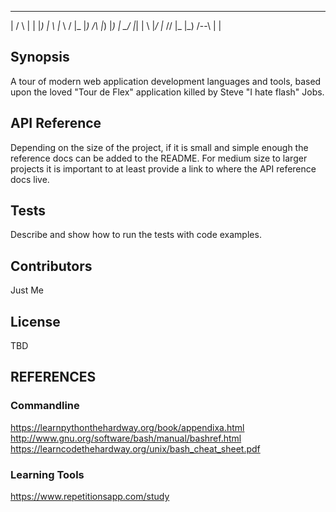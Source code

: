  ___ _       _     _   _           _  _          _   _  
  | / \ | | |_)   | \ |_   \    / |_ |_)    /\  |_) |_) 
  | \_/ |_| | \   |_/ |_    \/\/  |_ |_)   /--\ |   |   
                                                        

## Synopsis
A tour of modern web application development languages and tools, based upon the loved "Tour de Flex" application killed by Steve "I hate flash" Jobs.

## API Reference

Depending on the size of the project, if it is small and simple enough the reference docs can be added to the README. For medium size to larger projects it is important to at least provide a link to where the API reference docs live.

## Tests

Describe and show how to run the tests with code examples.

## Contributors

Just Me

## License

TBD

## REFERENCES

### Commandline
https://learnpythonthehardway.org/book/appendixa.html
http://www.gnu.org/software/bash/manual/bashref.html
https://learncodethehardway.org/unix/bash_cheat_sheet.pdf
### Learning Tools
https://www.repetitionsapp.com/study
